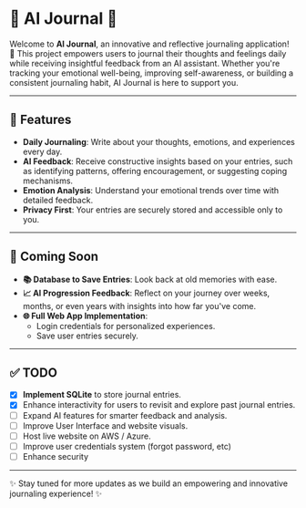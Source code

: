 # 🌟 AI Journal 🌟

Welcome to **AI Journal**, an innovative and reflective journaling application! 🤖 This project empowers users to journal their thoughts and feelings daily while receiving insightful feedback from an AI assistant. Whether you're tracking your emotional well-being, improving self-awareness, or building a consistent journaling habit, AI Journal is here to support you.

---

## 🌻 Features

- **Daily Journaling**: Write about your thoughts, emotions, and experiences every day.
- **AI Feedback**: Receive constructive insights based on your entries, such as identifying patterns, offering encouragement, or suggesting coping mechanisms.
- **Emotion Analysis**: Understand your emotional trends over time with detailed feedback.
- **Privacy First**: Your entries are securely stored and accessible only to you.

---

## 🚀 Coming Soon

- **📚 Database to Save Entries**: Look back at old memories with ease.
- **📈 AI Progression Feedback**: Reflect on your journey over weeks, months, or even years with insights into how far you've come.
- **🌐 Full Web App Implementation**:
  - Login credentials for personalized experiences.
  - Save user entries securely.

---

## ✅ TODO

- [x] **Implement SQLite** to store journal entries.
- [x] Enhance interactivity for users to revisit and explore past journal entries.
- [ ] Expand AI features for smarter feedback and analysis.
- [ ] Improve User Interface and website visuals.
- [ ] Host live website on AWS / Azure.
- [ ] Improve user credentials system (forgot password, etc)
- [ ] Enhance security

---

✨ Stay tuned for more updates as we build an empowering and innovative journaling experience! ✨
